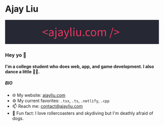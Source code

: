 # Ajay Liu
<a href="https://ajayliu.com"><img src="banner-thin.jpg" ></a>

### Hey yo 👋

#### I'm a college student who does web, app, and game development. I also dance a little :man_cartwheeling:.

##### BIO

- 🌐 My website: [ajayliu.com](https://ajayliu.com)
- ⚙️ My current favorites: `.tsx`, `.ts`, `.netlify`, `.cpp`
- 📫 Reach me: [contact@ajayliu.com](https://mail.google.com/mail/?view=cm&fs=1&to=contact@ajayliu.com)
- 🐶 Fun fact: I love rollercoasters and skydiving but I'm deathly afraid of dogs.
